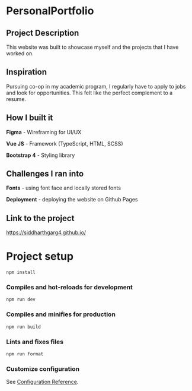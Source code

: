 # PersonalPortfolio

## Project Description

This website was built to showcase myself and the projects that I have worked on.

## Inspiration 

Pursuing co-op in my academic program, I regularly have to apply to jobs and look for opportunities. This felt like the perfect complement to a resume.

## How I built it

**Figma** - Wireframing for UI/UX

**Vue JS** - Framework (TypeScript, HTML, SCSS)

**Bootstrap 4** - Styling library 


## Challenges I ran into

**Fonts** - using font face and locally stored fonts

**Deployment** - deploying the website on Github Pages

## Link to the project
https://siddharthgarg4.github.io/


# Project setup
```
npm install
```

### Compiles and hot-reloads for development
```
npm run dev
```

### Compiles and minifies for production
```
npm run build
```

### Lints and fixes files
```
npm run format
```

### Customize configuration
See [Configuration Reference](https://cli.vuejs.org/config/).
